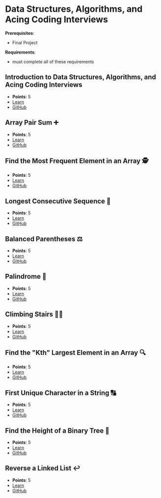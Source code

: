 # Data Structures, Algorithms, and Acing Coding Interviews

**Prerequisites**:
- Final Project

**Requirements**:
- must complete all of these requirements

<!-- TODO: overview -->

## Introduction to Data Structures, Algorithms, and Acing Coding Interviews
- **Points**: 5
- [Learn](https://learn.firstdraft.com/lessons/330-ruby-data-structures-algorithms-intro)
- [GitHub](https://github.com/DPI-WE/ruby-data-structures-algorithms-intro)

## Array Pair Sum ➕
- **Points**: 5
- [Learn](https://learn.firstdraft.com/lessons/331-ruby-data-structures-algorithms-two-sum)
- [GitHub](https://github.com/DPI-WE/ruby-data-structures-algorithms-two-sum)

## Find the Most Frequent Element in an Array 🕵️
- **Points**: 5
- [Learn](https://learn.firstdraft.com/lessons/341-most-frequent-element-in-array)
- [GitHub](https://github.com/DPI-WE/most-frequent-element-in-array)

## Longest Consecutive Sequence 🍡
- **Points**: 5
- [Learn](https://learn.firstdraft.com/lessons/335-longest-consecutive-sequence)
- [GitHub](https://github.com/DPI-WE/longest-consecutive-sequence)

## Balanced Parentheses ⚖️
- **Points**: 5
- [Learn](https://learn.firstdraft.com/lessons/336-balanced-parentheses)
- [GitHub](https://github.com/DPI-WE/balanced-parentheses)

## Palindrome 🔁
- **Points**: 5
- [Learn](https://learn.firstdraft.com/lessons/343-ruby-data-structures-algorithms-palindrome)
- [GitHub](https://github.com/DPI-WE/ruby-data-structures-algorithms-palindrome)

## Climbing Stairs 🧗‍♀️
- **Points**: 5
- [Learn](https://learn.firstdraft.com/lessons/344-ruby-data-structures-algorithms-climbing-stairs)
- [GitHub](https://github.com/DPI-WE/ruby-data-structures-algorithms-climbing-stairs)

## Find the "Kth" Largest Element in an Array 🔍
- **Points**: 5
- [Learn](https://learn.firstdraft.com/lessons/345-ruby-data-structures-algorithms-kth-largest-element)
- [GitHub](https://github.com/DPI-WE/ruby-data-structures-algorithms-kth-largest-element)

## First Unique Character in a String 🔠
- **Points**: 5
- [Learn](https://learn.firstdraft.com/lessons/346-ruby-data-structures-algorithms-first-unique-character-in-string)
- [GitHub](https://github.com/DPI-WE/ruby-data-structures-algorithms-first-unique-character-in-string)

## Find the Height of a Binary Tree 🌳
- **Points**: 5
- [Learn](https://learn.firstdraft.com/lessons/347-ruby-data-structures-algorithms-find-height-of-binary-tree)
- [GitHub](https://github.com/DPI-WE/ruby-data-structures-algorithms-find-height-of-binary-tree)

## Reverse a Linked List ↩️
- **Points**: 5
- [Learn](https://learn.firstdraft.com/lessons/348-ruby-data-structures-algorithms-reverse-linked-list)
- [GitHub](https://github.com/DPI-WE/ruby-data-structures-algorithms-reverse-linked-list)
